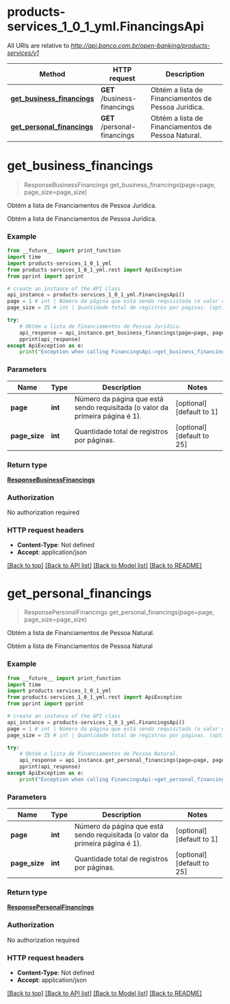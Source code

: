 # products-services_1_0_1_yml.FinancingsApi

All URIs are relative to *http://api.banco.com.br/open-banking/products-services/v1*

Method | HTTP request | Description
------------- | ------------- | -------------
[**get_business_financings**](FinancingsApi.md#get_business_financings) | **GET** /business-financings | Obtém a lista de Financiamentos de Pessoa Jurídica.
[**get_personal_financings**](FinancingsApi.md#get_personal_financings) | **GET** /personal-financings | Obtém a lista de Financiamentos de Pessoa Natural.

# **get_business_financings**
> ResponseBusinessFinancings get_business_financings(page=page, page_size=page_size)

Obtém a lista de Financiamentos de Pessoa Jurídica.

Obtém a lista de Financiamentos de Pessoa Jurídica.

### Example
```python
from __future__ import print_function
import time
import products-services_1_0_1_yml
from products-services_1_0_1_yml.rest import ApiException
from pprint import pprint

# create an instance of the API class
api_instance = products-services_1_0_1_yml.FinancingsApi()
page = 1 # int | Número da página que está sendo requisitada (o valor da primeira página é 1). (optional) (default to 1)
page_size = 25 # int | Quantidade total de registros por páginas. (optional) (default to 25)

try:
    # Obtém a lista de Financiamentos de Pessoa Jurídica.
    api_response = api_instance.get_business_financings(page=page, page_size=page_size)
    pprint(api_response)
except ApiException as e:
    print("Exception when calling FinancingsApi->get_business_financings: %s\n" % e)
```

### Parameters

Name | Type | Description  | Notes
------------- | ------------- | ------------- | -------------
 **page** | **int**| Número da página que está sendo requisitada (o valor da primeira página é 1). | [optional] [default to 1]
 **page_size** | **int**| Quantidade total de registros por páginas. | [optional] [default to 25]

### Return type

[**ResponseBusinessFinancings**](ResponseBusinessFinancings.md)

### Authorization

No authorization required

### HTTP request headers

 - **Content-Type**: Not defined
 - **Accept**: application/json

[[Back to top]](#) [[Back to API list]](../README.md#documentation-for-api-endpoints) [[Back to Model list]](../README.md#documentation-for-models) [[Back to README]](../README.md)

# **get_personal_financings**
> ResponsePersonalFinancings get_personal_financings(page=page, page_size=page_size)

Obtém a lista de Financiamentos de Pessoa Natural.

Obtém a lista de Financiamentos de Pessoa Natural

### Example
```python
from __future__ import print_function
import time
import products-services_1_0_1_yml
from products-services_1_0_1_yml.rest import ApiException
from pprint import pprint

# create an instance of the API class
api_instance = products-services_1_0_1_yml.FinancingsApi()
page = 1 # int | Número da página que está sendo requisitada (o valor da primeira página é 1). (optional) (default to 1)
page_size = 25 # int | Quantidade total de registros por páginas. (optional) (default to 25)

try:
    # Obtém a lista de Financiamentos de Pessoa Natural.
    api_response = api_instance.get_personal_financings(page=page, page_size=page_size)
    pprint(api_response)
except ApiException as e:
    print("Exception when calling FinancingsApi->get_personal_financings: %s\n" % e)
```

### Parameters

Name | Type | Description  | Notes
------------- | ------------- | ------------- | -------------
 **page** | **int**| Número da página que está sendo requisitada (o valor da primeira página é 1). | [optional] [default to 1]
 **page_size** | **int**| Quantidade total de registros por páginas. | [optional] [default to 25]

### Return type

[**ResponsePersonalFinancings**](ResponsePersonalFinancings.md)

### Authorization

No authorization required

### HTTP request headers

 - **Content-Type**: Not defined
 - **Accept**: application/json

[[Back to top]](#) [[Back to API list]](../README.md#documentation-for-api-endpoints) [[Back to Model list]](../README.md#documentation-for-models) [[Back to README]](../README.md)

